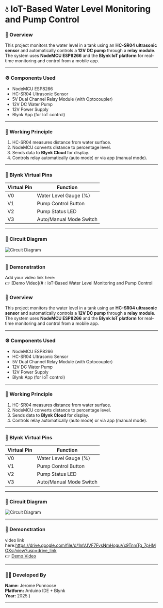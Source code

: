 # 💧 IoT-Based Water Level Monitoring and Pump Control

### 📘 Overview
This project monitors the water level in a tank using an **HC-SR04 ultrasonic sensor** and automatically controls a **12V DC pump** through a **relay module**. The system uses **NodeMCU ESP8266** and the **Blynk IoT platform** for real-time monitoring and control from a mobile app.

---

### ⚙️ Components Used
- NodeMCU ESP8266
- HC-SR04 Ultrasonic Sensor
- 5V Dual Channel Relay Module (with Optocoupler)
- 12V DC Water Pump
- 12V Power Supply
- Blynk App (for IoT control)

---

### 🧠 Working Principle
1. HC-SR04 measures distance from water surface.  
2. NodeMCU converts distance to percentage level.  
3. Sends data to **Blynk Cloud** for display.  
4. Controls relay automatically (auto mode) or via app (manual mode).

---

### 📱 Blynk Virtual Pins
| Virtual Pin | Function |
|--------------|-----------|
| V0 | Water Level Gauge (%) |
| V1 | Pump Control Button |
| V2 | Pump Status LED |
| V3 | Auto/Manual Mode Switch |

---

### 🧩 Circuit Diagram
![Circuit Diagram](circuit_diagram/circuit_diagram.png)

---

### 🎥 Demonstration
Add your video link here:  
👉 [Demo Video](# 💧 IoT-Based Water Level Monitoring and Pump Control

### 📘 Overview
This project monitors the water level in a tank using an **HC-SR04 ultrasonic sensor** and automatically controls a **12V DC pump** through a **relay module**. The system uses **NodeMCU ESP8266** and the **Blynk IoT platform** for real-time monitoring and control from a mobile app.

---

### ⚙️ Components Used
- NodeMCU ESP8266
- HC-SR04 Ultrasonic Sensor
- 5V Dual Channel Relay Module (with Optocoupler)
- 12V DC Water Pump
- 12V Power Supply
- Blynk App (for IoT control)

---

### 🧠 Working Principle
1. HC-SR04 measures distance from water surface.  
2. NodeMCU converts distance to percentage level.  
3. Sends data to **Blynk Cloud** for display.  
4. Controls relay automatically (auto mode) or via app (manual mode).

---

### 📱 Blynk Virtual Pins
| Virtual Pin | Function |
|--------------|-----------|
| V0 | Water Level Gauge (%) |
| V1 | Pump Control Button |
| V2 | Pump Status LED |
| V3 | Auto/Manual Mode Switch |

---

### 🧩 Circuit Diagram
![Circuit Diagram](circuit_diagram/circuit_diagram.png)

---

### 🎥 Demonstration
 video link here:https://drive.google.com/file/d/1mVJVF7FysNmHoguVx9TnmTg_7pHMOXsj/view?usp=drive_link  
👉 [Demo Video]([https://drive.google.com](https://drive.google.com/file/d/1mVJVF7FysNmHoguVx9TnmTg_7pHMOXsj/view?usp=drive_link))

---

### 🧑‍💻 Developed By
**Name:** Jerome Punnoose  
**Platform:** Arduino IDE + Blynk  
**Year:** 2025
)

---

